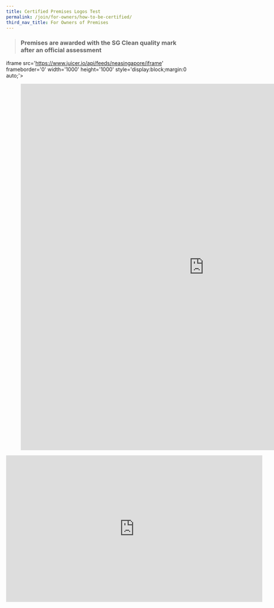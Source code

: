 ```yaml
---
title: Certified Premises Logos Test
permalink: /join/for-owners/how-to-be-certified/
third_nav_title: For Owners of Premises
---
```

> ### Premises are awarded with the SG Clean quality mark after an official assessment
iframe src='https://www.juicer.io/api/feeds/neasingapore/iframe' frameborder='0' width='1000' height='1000' style='display:block;margin:0 auto;'>
<!-- blank line -->
<figure class="video_container">
  <iframe src="https://www.juicer.io/api/feeds/neasingapore/iframe" frameborder='0' width='1000' height='1000' style='display:block;margin:0 auto;'> </iframe>
</figure>
<!-- blank line -->

<iframe src="https://albumizr.com/a/135b" scrolling="no" frameborder="0" allowfullscreen width="700" height="400"></iframe>
